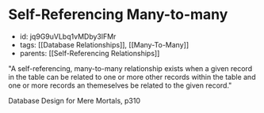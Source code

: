 # Self-Referencing Many-to-many
* id: jq9G9uVLbq1vMDby3lFMr
* tags: [[Database Relationships]], [[Many-To-Many]]
* parents: [[Self-Referencing Relationships]]

"A self-referencing, many-to-many relationship exists when a given record in the table can be related to one or more other records within the table and one or more records an themeselves be related to the given record."

Database Design for Mere Mortals, p310